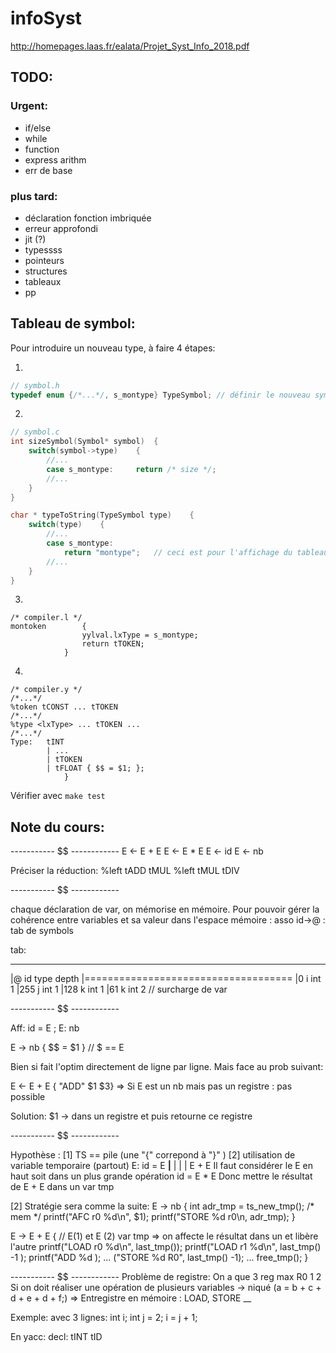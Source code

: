 # infoSyst

http://homepages.laas.fr/ealata/Projet_Syst_Info_2018.pdf

## TODO:
### Urgent:
* if/else
* while
* function
* express arithm
* err de base
### plus tard:
* déclaration fonction imbriquée
* erreur approfondi
* jit (?)
* typessss
* pointeurs
* structures
* tableaux
* pp

## Tableau de symbol:
Pour introduire un nouveau type, à faire 4 étapes:

1. 
```c
// symbol.h
typedef enum {/*...*/, s_montype} TypeSymbol; // définir le nouveau symbol
```

2.
```c
// symbol.c
int sizeSymbol(Symbol* symbol)	{
	switch(symbol->type)	{
		//...
		case s_montype: 	return /* size */;
		//...
	}
}

char * typeToString(TypeSymbol type)	{
	switch(type)	{
		//...
		case s_montype:
			return "montype";	// ceci est pour l'affichage du tableau de caractère
		//...
	}
}
```

3.
```
/* compiler.l */
montoken		{
				yylval.lxType = s_montype;
				return tTOKEN; 
			}
```

4.
```
/* compiler.y */
/*...*/
%token tCONST ... tTOKEN
/*...*/
%type <lxType> ... tTOKEN ...
/*...*/
Type:	tINT 
		| ...
		| tTOKEN
		| tFLOAT { $$ = $1; };
			}
```

Vérifier avec `make test`

## Note du cours:

----------- $$ ------------
E <- E + E
E <- E * E
E <- id
E <- nb

Préciser la réduction:
%left tADD tMUL
%left tMUL tDIV

----------- $$ ------------

chaque déclaration de var, on mémorise en mémoire. Pour pouvoir gérer la cohérence entre variables et sa valeur dans l'espace mémoire :
asso id->@ : tab de symbols

tab:
 ____________________________________
|@			id		type		depth
|====================================
|0			i		int			1
|255		j		int			1
|128		k		int			1
|61			k		int 		2		// surcharge de var

----------- $$ ------------

Aff:
	id		=		E		;
E:
	nb

E -> nb { $$ = $1 }		// $ == E

Bien si fait l'optim directement de ligne par ligne. Mais face au prob suivant:

E <- E + E { "ADD" $1 $3}
=> Si E est un nb mais pas un registre : pas possible

Solution: $1 -> dans un registre et puis retourne ce registre

----------- $$ ------------

Hypothèse : 
	[1] TS == pile (une "{" correpond à "}" )
	[2] utilisation de variable temporaire (partout)
		E: id = E
			____|____
			|	|	|
			E	+	E
		Il faut considérer le E en haut soit dans un plus grande opération id = E * E
		Donc mettre le résultat de E + E dans un var tmp

[2] Stratégie sera comme la suite:
E -> nb {
	int adr_tmp = ts_new_tmp();
		/* mem */
	printf("AFC r0 %d\n", $1);
	printf("STORE %d r0\n, adr_tmp);
}

E -> E + E {
	// E(1) et E (2) var tmp => on affecte le résultat dans un et libère l'autre
	printf("LOAD r0 %d\n", last_tmp());
	printf("LOAD r1 %d\n", last_tmp() -1 );
	printf("ADD %d );
	... ("STORE %d R0", last_tmp() -1);
	... free_tmp();
}

----------- $$ ------------
Problème de registre: On a que 3 reg max R0 1 2
Si on doit réaliser une opération de plusieurs variables -> niqué (a = b + c + d + e + d + f;)
=> Entregistre en mémoire : LOAD, STORE __

Exemple: avec 3 lignes:
int i;
int j = 2;
i = j + 1;

En yacc:
decl: tINT tID




